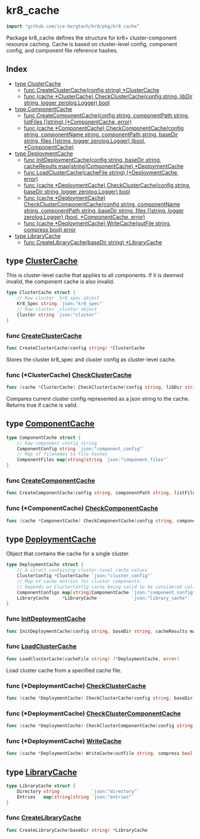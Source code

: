 # kr8\_cache

```go
import "github.com/ice-bergtech/kr8/pkg/kr8_cache"
```

Package kr8\_cache defines the structure for kr8\+ cluster\-component resource caching. Cache is based on cluster\-level config, component config, and component file reference hashes.

## Index

- [type ClusterCache](<#ClusterCache>)
  - [func CreateClusterCache\(config string\) \*ClusterCache](<#CreateClusterCache>)
  - [func \(cache \*ClusterCache\) CheckClusterCache\(config string, libDir string, logger zerolog.Logger\) bool](<#ClusterCache.CheckClusterCache>)
- [type ComponentCache](<#ComponentCache>)
  - [func CreateComponentCache\(config string, componentPath string, listFiles \[\]string\) \(\*ComponentCache, error\)](<#CreateComponentCache>)
  - [func \(cache \*ComponentCache\) CheckComponentCache\(config string, componentName string, componentPath string, baseDir string, files \[\]string, logger zerolog.Logger\) \(bool, \*ComponentCache\)](<#ComponentCache.CheckComponentCache>)
- [type DeploymentCache](<#DeploymentCache>)
  - [func InitDeploymentCache\(config string, baseDir string, cacheResults map\[string\]ComponentCache\) \*DeploymentCache](<#InitDeploymentCache>)
  - [func LoadClusterCache\(cacheFile string\) \(\*DeploymentCache, error\)](<#LoadClusterCache>)
  - [func \(cache \*DeploymentCache\) CheckClusterCache\(config string, baseDir string, logger zerolog.Logger\) bool](<#DeploymentCache.CheckClusterCache>)
  - [func \(cache \*DeploymentCache\) CheckClusterComponentCache\(config string, componentName string, componentPath string, baseDir string, files \[\]string, logger zerolog.Logger\) \(bool, \*ComponentCache, error\)](<#DeploymentCache.CheckClusterComponentCache>)
  - [func \(cache \*DeploymentCache\) WriteCache\(outFile string, compress bool\) error](<#DeploymentCache.WriteCache>)
- [type LibraryCache](<#LibraryCache>)
  - [func CreateLibraryCache\(baseDir string\) \*LibraryCache](<#CreateLibraryCache>)


<a name="ClusterCache"></a>
## type [ClusterCache](<https://github.com:icebergtech/kr8/blob/main/pkg/kr8_cache/cache.go#L124-L129>)

This is cluster\-level cache that applies to all components. If it is deemed invalid, the component cache is also invalid.

```go
type ClusterCache struct {
    // Raw cluster _kr8_spec object
    Kr8_Spec string `json:"kr8_spec"`
    // Raw cluster _cluster object
    Cluster string `json:"cluster"`
}
```

<a name="CreateClusterCache"></a>
### func [CreateClusterCache](<https://github.com:icebergtech/kr8/blob/main/pkg/kr8_cache/cache.go#L132>)

```go
func CreateClusterCache(config string) *ClusterCache
```

Stores the cluster kr8\_spec and cluster config as cluster\-level cache.

<a name="ClusterCache.CheckClusterCache"></a>
### func \(\*ClusterCache\) [CheckClusterCache](<https://github.com:icebergtech/kr8/blob/main/pkg/kr8_cache/cache.go#L164>)

```go
func (cache *ClusterCache) CheckClusterCache(config string, libDir string, logger zerolog.Logger) bool
```

Compares current cluster config represented as a json string to the cache. Returns true if cache is valid.

<a name="ComponentCache"></a>
## type [ComponentCache](<https://github.com:icebergtech/kr8/blob/main/pkg/kr8_cache/cache.go#L182-L187>)



```go
type ComponentCache struct {
    // Raw component config string
    ComponentConfig string `json:"component_config"`
    // Map of filenames to file hashes
    ComponentFiles map[string]string `json:"component_files"`
}
```

<a name="CreateComponentCache"></a>
### func [CreateComponentCache](<https://github.com:icebergtech/kr8/blob/main/pkg/kr8_cache/cache.go#L189>)

```go
func CreateComponentCache(config string, componentPath string, listFiles []string) (*ComponentCache, error)
```



<a name="ComponentCache.CheckComponentCache"></a>
### func \(\*ComponentCache\) [CheckComponentCache](<https://github.com:icebergtech/kr8/blob/main/pkg/kr8_cache/cache.go#L205-L212>)

```go
func (cache *ComponentCache) CheckComponentCache(config string, componentName string, componentPath string, baseDir string, files []string, logger zerolog.Logger) (bool, *ComponentCache)
```



<a name="DeploymentCache"></a>
## type [DeploymentCache](<https://github.com:icebergtech/kr8/blob/main/pkg/kr8_cache/cache.go#L38-L45>)

Object that contains the cache for a single cluster.

```go
type DeploymentCache struct {
    // A struct containing cluster-level cache values
    ClusterConfig *ClusterCache `json:"cluster_config"`
    // Map of cache entries for cluster components.
    // Depends on ClusterConfig cache being valid to be considered valid.
    ComponentConfigs map[string]ComponentCache `json:"component_config"`
    LibraryCache     *LibraryCache             `json:"library_cache"`
}
```

<a name="InitDeploymentCache"></a>
### func [InitDeploymentCache](<https://github.com:icebergtech/kr8/blob/main/pkg/kr8_cache/cache.go#L47>)

```go
func InitDeploymentCache(config string, baseDir string, cacheResults map[string]ComponentCache) *DeploymentCache
```



<a name="LoadClusterCache"></a>
### func [LoadClusterCache](<https://github.com:icebergtech/kr8/blob/main/pkg/kr8_cache/cache.go#L17>)

```go
func LoadClusterCache(cacheFile string) (*DeploymentCache, error)
```

Load cluster cache from a specified cache file.

<a name="DeploymentCache.CheckClusterCache"></a>
### func \(\*DeploymentCache\) [CheckClusterCache](<https://github.com:icebergtech/kr8/blob/main/pkg/kr8_cache/cache.go#L72>)

```go
func (cache *DeploymentCache) CheckClusterCache(config string, baseDir string, logger zerolog.Logger) bool
```



<a name="DeploymentCache.CheckClusterComponentCache"></a>
### func \(\*DeploymentCache\) [CheckClusterComponentCache](<https://github.com:icebergtech/kr8/blob/main/pkg/kr8_cache/cache.go#L81-L88>)

```go
func (cache *DeploymentCache) CheckClusterComponentCache(config string, componentName string, componentPath string, baseDir string, files []string, logger zerolog.Logger) (bool, *ComponentCache, error)
```



<a name="DeploymentCache.WriteCache"></a>
### func \(\*DeploymentCache\) [WriteCache](<https://github.com:icebergtech/kr8/blob/main/pkg/kr8_cache/cache.go#L57>)

```go
func (cache *DeploymentCache) WriteCache(outFile string, compress bool) error
```



<a name="LibraryCache"></a>
## type [LibraryCache](<https://github.com:icebergtech/kr8/blob/main/pkg/kr8_cache/cache.go#L117-L120>)



```go
type LibraryCache struct {
    Directory string            `json:"directory"`
    Entries   map[string]string `json:"entries"`
}
```

<a name="CreateLibraryCache"></a>
### func [CreateLibraryCache](<https://github.com:icebergtech/kr8/blob/main/pkg/kr8_cache/cache.go#L139>)

```go
func CreateLibraryCache(baseDir string) *LibraryCache
```

